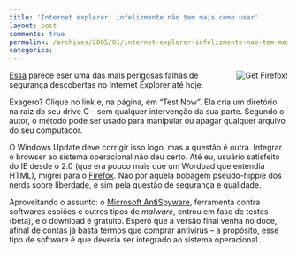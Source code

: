 ```yaml
---
title: 'Internet explorer: infelizmente não tem mais como usar'
layout: post
comments: true
permalink: /archives/2005/01/internet-explorer-infelizmente-nao-tem-mais-como-usar.html/
categories:
---
```

[<img align="right" border="0" alt="Get Firefox!" title="Get Firefox!" src="http://sfx-images.mozilla.org/affiliates/Buttons/180x60/safer.gif"/>][1]<a href="http://www.jmcardle.com/?postid=77" >Essa</a> parece eser uma das mais perigosas falhas de segurança descobertas no Internet Explorer até hoje.

Exagero? Clique no link e, na página, em &#8220;Test Now&#8221;. Ela cria um diretório na raiz do seu drive C &#8211; sem qualquer intervenção da sua parte. Segundo o autor, o método pode ser usado para manipular ou apagar qualquer arquivo do seu computador.

O Windows Update deve corrigir isso logo, mas a questão é outra. Integrar o browser ao sistema operacional não deu certo. Até eu, usuário satisfeito do IE desde o 2.0 (que era pouco mais que um Wordpad que entendia HTML), migrei para o <a href="http://www.mozilla.org/products/firefox/" >Firefox</a>. Não por aquela bobagem pseudo-hippie dos nerds sobre liberdade, e sim pela questão de segurança e qualidade.

Aproveitando o assunto: o <a href="https://www.microsoft.com/athome/security/spyware/software/default.mspx" >Microsoft AntiSpyware</a>, ferramenta contra softwares espiões e outros tipos de *malware*, entrou em fase de testes (beta), e o download é gratuito. Espero que a versão final venha no doce, afinal de contas já basta termos que comprar antivírus &#8211; a propósito, esse tipo de software é que deveria ser integrado ao sistema operacional&#8230;

 [1]: http://www.spreadfirefox.com/?q=affiliates&id=0&t=59